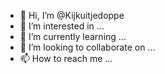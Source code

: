 - 👋 Hi, I’m @Kijkuitjedoppe
- 👀 I’m interested in ...
- 🌱 I’m currently learning ...
- 💞️ I’m looking to collaborate on ...
- 📫 How to reach me ...

<!---
Kijkuitjedoppe/Kijkuitjedoppe is a ✨ special ✨ repository because its `README.md` (this file) appears on your GitHub profile.
You can click the Preview link to take a look at your changes.
--->
